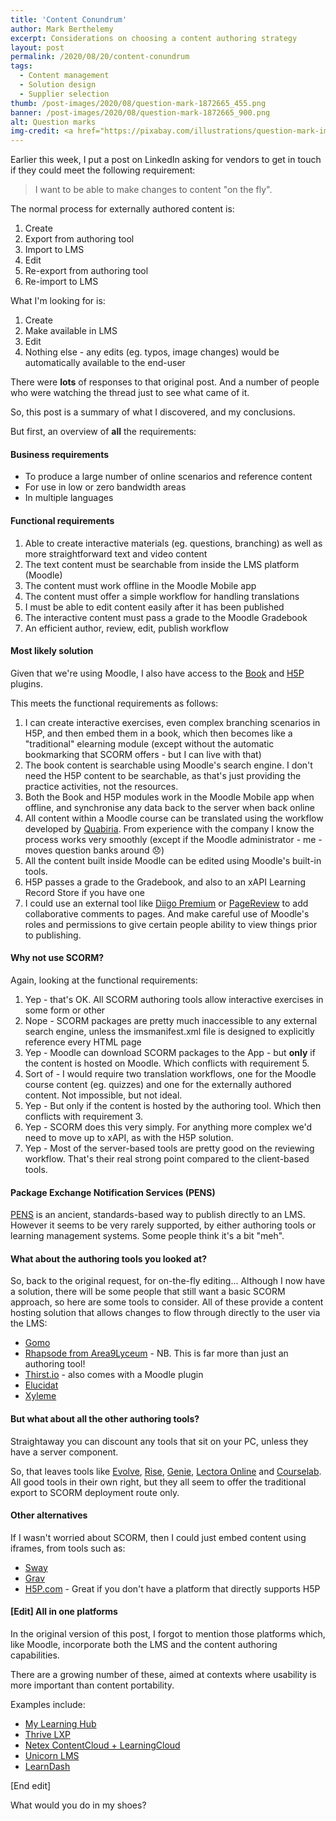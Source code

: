 ```yaml
---
title: 'Content Conundrum'
author: Mark Berthelemy
excerpt: Considerations on choosing a content authoring strategy
layout: post
permalink: /2020/08/20/content-conundrum
tags:
  - Content management
  - Solution design
  - Supplier selection
thumb: /post-images/2020/08/question-mark-1872665_455.png
banner: /post-images/2020/08/question-mark-1872665_900.png
alt: Question marks
img-credit: <a href="https://pixabay.com/illustrations/question-mark-important-sign-1872665/" target="_blank">Pixabay</a>
---
```

Earlier this week, I put a post on LinkedIn asking for vendors to get in touch if they could meet the following requirement:

> I want to be able to make changes to content "on the fly".

The normal process for externally authored content is:

1. Create
2. Export from authoring tool
3. Import to LMS
4. Edit
5. Re-export from authoring tool
6. Re-import to LMS

What I'm looking for is:

1. Create
2. Make available in LMS
3. Edit
4. Nothing else - any edits (eg. typos, image changes) would be automatically available to the end-user

There were **lots** of responses to that original post. And a number of people who were watching the thread just to see what came of it.

So, this post is a summary of what I discovered, and my conclusions.

But first, an overview of **all** the requirements:

#### Business requirements

- To produce a large number of online scenarios and reference content
- For use in low or zero bandwidth areas
- In multiple languages

#### Functional requirements

1. Able to create interactive materials (eg. questions, branching) as well as more straightforward text and video content
2. The text content must be searchable from inside the LMS platform (Moodle)
3. The content must work offline in the Moodle Mobile app
4. The content must offer a simple workflow for handling translations
5. I must be able to edit content easily after it has been published
6. The interactive content must pass a grade to the Moodle Gradebook
7. An efficient author, review, edit, publish workflow

#### Most likely solution

Given that we're using Moodle, I also have access to the [Book](https://moodle.org/plugins/mod_book) and [H5P](https://moodle.org/plugins/mod_hvp) plugins.

This meets the functional requirements as follows:

1. I can create interactive exercises, even complex branching scenarios in H5P, and then embed them in a book, which then becomes like a "traditional" elearning module (except without the automatic bookmarking that SCORM offers - but I can live with that)
2. The book content is searchable using Moodle's search engine. I don't need the H5P content to be searchable, as that's just providing the practice activities, not the resources.
3. Both the Book and H5P modules work in the Moodle Mobile app when offline, and synchronise any data back to the server when back online
4. All content within a Moodle course can be translated using the workflow developed by [Quabiria](https://qabiria.com/en/blog/item/552-how-to-translate-a-moodle-course). From experience with the company I know the process works very smoothly (except if the Moodle administrator - me - moves question banks around 😞)
5. All the content built inside Moodle can be edited using Moodle's built-in tools.
6. H5P passes a grade to the Gradebook, and also to an xAPI Learning Record Store if you have one
7. I could use an external tool like [Diigo Premium](https://www.diigo.com/premium) or [PageReview](https://pagereview.io/) to add collaborative comments to pages. And make careful use of Moodle's roles and permissions to give certain people ability to view things prior to publishing.

#### Why not use SCORM?

Again, looking at the functional requirements:

1. Yep - that's OK. All SCORM authoring tools allow interactive exercises in some form or other
2. Nope - SCORM packages are pretty much inaccessible to any external search engine, unless the imsmanifest.xml file is designed to explicitly reference every HTML page
3. Yep - Moodle can download SCORM packages to the App - but **only** if the content is hosted on Moodle. Which conflicts with requirement 5.
4. Sort of - I would require two translation workflows, one for the Moodle course content (eg. quizzes) and one for the externally authored content. Not impossible, but not ideal.
5. Yep - But only if the content is hosted by the authoring tool. Which then conflicts with requirement 3.
6. Yep - SCORM does this very simply. For anything more complex we'd need to move up to xAPI, as with the H5P solution.
7. Yep - Most of the server-based tools are pretty good on the reviewing workflow. That's their real strong point compared to the client-based tools.

#### Package Exchange Notification Services (PENS)

[PENS](https://scorm.com/pens/) is an ancient, standards-based way to publish directly to an LMS. However it seems to be very rarely supported, by either authoring tools or learning management systems. Some people think it's a bit "meh".

#### What about the authoring tools you looked at?

So, back to the original request, for on-the-fly editing... Although I now have a solution, there will be some people that still want a basic SCORM approach, so here are some tools to consider. All of these provide a content hosting solution that allows changes to flow through directly to the user via the LMS:

- [Gomo](https://www.gomolearning.com/what-is-gomo/delivery-analytics/)
- [Rhapsode from Area9Lyceum](https://area9lyceum.com/) - NB. This is far more than just an authoring tool!
- [Thirst.io](https://thirst.io/) - also comes with a Moodle plugin
- [Elucidat](https://www.elucidat.com/)
- [Xyleme](https://xyleme.com/)

#### But what about all the other authoring tools?

Straightaway you can discount any tools that sit on your PC, unless they have a server component.

So, that leaves tools like [Evolve](https://www.evolveauthoring.com/), [Rise](https://articulate.com/360/rise), [Genie](https://www.growthengineering.co.uk/genie-content-authoring-tool/), [Lectora Online](https://www.lectoraonline.com/) and [Courselab](http://www.courselab.com/). All good tools in their own right, but they all seem to offer the traditional export to SCORM deployment route only.

#### Other alternatives

If I wasn't worried about SCORM, then I could just embed content using iframes, from tools such as:

- [Sway](https://sway.office.com/)
- [Grav](https://learn.hibbittsdesign.org/opencoursehub/integrating-grav-with-moodle)
- [H5P.com](https://h5p.com/) - Great if you don't have a platform that directly supports H5P

#### [Edit] All in one platforms

In the original version of this post, I forgot to mention those platforms which, like Moodle, incorporate both the LMS and the content authoring capabilities.

There are a growing number of these, aimed at contexts where usability is more important than content portability.

Examples include:

- [My Learning Hub](https://www.mylearninghub.com/)
- [Thrive LXP](https://www.thrivelearning.com/products/learning-experience-platform)
- [Netex ContentCloud + LearningCloud](https://www.netexlearning.com/en/contentcloud/)
- [Unicorn LMS](https://www.unicorntraining.com/lms)
- [LearnDash](https://www.learndash.com/)

[End edit]

What would you do in my shoes?
